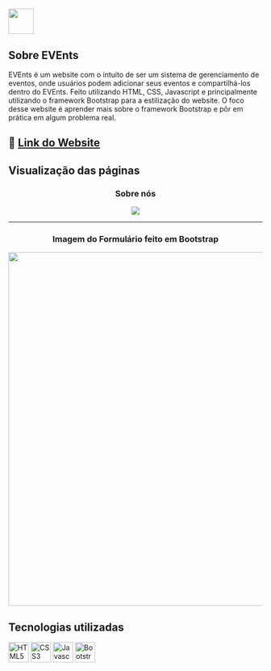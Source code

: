 # <img src="https://luizhcunha.github.io/bootstrap-esbam-project/assets/images/logo-svg.svg" width="50"/>
## Sobre EVEnts
EVEnts é um website com o intuito de ser um sistema de gerenciamento de eventos, onde usuários podem adicionar seus eventos e compartilhá-los dentro do EVEnts.
Feito utilizando HTML, CSS, Javascript e principalmente utilizando o framework Bootstrap para a estilização do website.
O foco desse website é aprender mais sobre o framework Bootstrap e pôr em prática em algum problema real.

## 👀 <a href="https://luizhcunha.github.io/bootstrap-esbam-project/index.html#">Link do Website</a>

## Visualização das páginas

<div align="center">
  
### Sobre nós

![](https://media0.giphy.com/media/v1.Y2lkPTc5MGI3NjExdHdudHM1ZDNoMHl0ejJmaXdlNmoxYnN6cTlmODVhM2o1bm40aTFwbyZlcD12MV9pbnRlcm5hbF9naWZfYnlfaWQmY3Q9Zw/gUhTqIMi5Jwepk9Kdi/giphy.gif)

<hr>

### Imagem do Formulário feito em Bootstrap

<img src="https://i.imgur.com/Ttk0oaZ.png" width=700>

</div>

## Tecnologias utilizadas
<div style="display: inline_block;">
<img alt="HTML5" src="https://cdn.jsdelivr.net/gh/devicons/devicon@latest/icons/html5/html5-original-wordmark.svg" width="40"/>
<img alt="CSS3" src="https://cdn.jsdelivr.net/gh/devicons/devicon@latest/icons/css3/css3-original.svg" width="40"/>
<img alt="Javascript" src="https://cdn.jsdelivr.net/gh/devicons/devicon@latest/icons/javascript/javascript-original.svg" width="40"/>
<img alt="Bootstrap" src="https://cdn.jsdelivr.net/gh/devicons/devicon@latest/icons/bootstrap/bootstrap-original.svg" width="40"/>  
</div>
          
          

